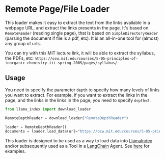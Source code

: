 # Remote Page/File Loader

This loader makes it easy to extract the text from the links available in a webpage URL, and extract the links presents in the page. It's based on `RemoteReader` (reading single page), that is based on `SimpleDirectoryReader` (parsing the document if file is a pdf, etc). It is an all-in-one tool for (almost) any group of urls.

You can try with this MIT lecture link, it will be able to extract the syllabus, the PDFs, etc:
`https://ocw.mit.edu/courses/5-05-principles-of-inorganic-chemistry-iii-spring-2005/pages/syllabus/`

## Usage

You need to specify the parameter `depth` to specify how many levels of links you want to extract. For example, if you want to extract the links in the page, and the links in the links in the page, you need to specify `depth=2`.

```python
from llama_index import download_loader

RemoteDepthReader = download_loader("RemoteDepthReader")

loader = RemoteDepthReader()
documents = loader.load_data(url="https://ocw.mit.edu/courses/5-05-principles-of-inorganic-chemistry-iii-spring-2005/pages/syllabus/")
```

This loader is designed to be used as a way to load data into [LlamaIndex](https://github.com/jerryjliu/gpt_index/tree/main/gpt_index) and/or subsequently used as a Tool in a [LangChain](https://github.com/hwchase17/langchain) Agent. See [here](https://github.com/emptycrown/llama-hub/tree/main) for examples.
